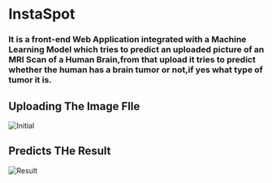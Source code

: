 # InstaSpot
### It is a front-end Web Application integrated with a Machine Learning Model which tries to predict an uploaded picture of an MRI Scan of a Human Brain,from that upload it tries to predict whether the human has a brain tumor or not,if yes what type of tumor it is.

## Uploading The Image FIle
![Initial](https://github.com/DineshK1910/InstaSpot/assets/68123217/44d4b506-3b63-4143-8f33-ee3d7c531d46)

## Predicts THe Result
![Result](https://github.com/DineshK1910/InstaSpot/assets/68123217/5f2ba9c0-9330-4753-af3b-923bd09d363a)